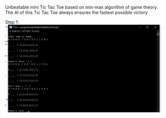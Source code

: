 Unbeatable mini Tic Tac Toe based on min-max algorithm of game theory. The AI of this Tic Tac Toe always ensures the fastest possible victory


Step 1:
![image](Display1.png)
